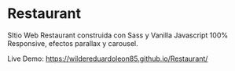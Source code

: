 # Restaurant

SItio Web Restaurant construida con Sass y Vanilla Javascript 100% Responsive, efectos parallax y  carousel. 

Live Demo: https://wildereduardoleon85.github.io/Restaurant/
